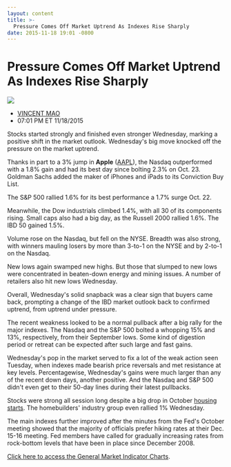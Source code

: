 ```yaml
---
layout: content
title: >-
  Pressure Comes Off Market Uptrend As Indexes Rise Sharply
date: 2015-11-18 19:01 -0800
---
```



Pressure Comes Off Market Uptrend As Indexes Rise Sharply
==========================================================


![](https://www.investors.com/wp-content/uploads/ibd-migrated-images/MPv_151119_154205712_68812.png)

* [VINCENT MAO](https://www.investors.com/author/maov/ "Posts by VINCENT MAO")
* 07:01 PM ET 11/18/2015




  

Stocks started strongly and finished even stronger Wednesday, marking a positive shift in the market outlook. Wednesday's big move knocked off the pressure on the market uptrend.

  

Thanks in part to a 3% jump in **Apple** ([AAPL](https://research.investors.com/quote.aspx?symbol=AAPL)), the Nasdaq outperformed with a 1.8% gain and had its best day since bolting 2.3% on Oct. 23. Goldman Sachs added the maker of iPhones and iPads to its Conviction Buy List.

  

The S&P 500 rallied 1.6% for its best performance a 1.7% surge Oct. 22.

  

Meanwhile, the Dow industrials climbed 1.4%, with all 30 of its components rising. Small caps also had a big day, as the Russell 2000 rallied 1.6%. The IBD 50 gained 1.5%.

  

Volume rose on the Nasdaq, but fell on the NYSE. Breadth was also strong, with winners mauling losers by more than 3-to-1 on the NYSE and by 2-to-1 on the Nasdaq.

  

New lows again swamped new highs. But those that slumped to new lows were concentrated in beaten-down energy and mining issues. A number of retailers also hit new lows Wednesday.

  

Overall, Wednesday's solid snapback was a clear sign that buyers came back, prompting a change of the IBD market outlook back to confirmed uptrend, from uptrend under pressure.

  

The recent weakness looked to be a normal pullback after a big rally for the major indexes. The Nasdaq and the S&P 500 bolted a whopping 15% and 13%, respectively, from their September lows. Some kind of digestion period or retreat can be expected after such large and fast gains.

  

Wednesday's pop in the market served to fix a lot of the weak action seen Tuesday, when indexes made bearish price reversals and met resistance at key levels. Percentagewise, Wednesday's gains were much larger than any of the recent down days, another positive. And the Nasdaq and S&P 500 didn't even get to their 50-day lines during their latest pullbacks.

  

Stocks were strong all session long despite a big drop in October [housing starts](http://news.investors.com/economy/111815-781361-housing-start-fall-why-builders-are-not-building.htm). The homebuilders' industry group even rallied 1% Wednesday.

  

The main indexes further improved after the minutes from the Fed's October meeting showed that the majority of officials prefer hiking rates at their Dec. 15-16 meeting. Fed members have called for gradually increasing rates from rock-bottom levels that have been in place since December 2008.

  

[Click here to access the General Market Indicator Charts](https://www.investors.com/pdf/GMI_111915.pdf).




